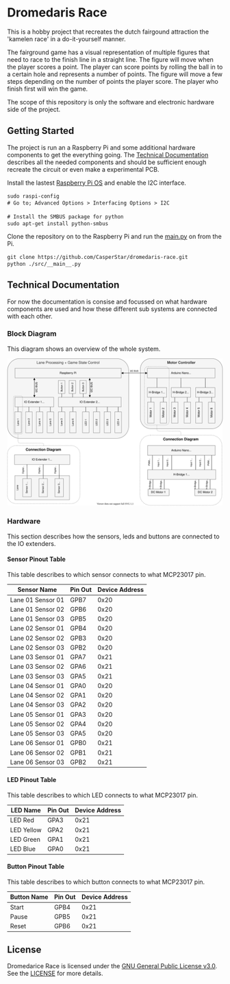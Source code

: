# Dromedaris Race

This is a hobby project that recreates the dutch fairgound attraction the 'kamelen race' in a do-it-yourself manner.

The fairground game has a visual representation of multiple figures that need to race to the finish line in a straight line. The figure will move when the player scores a point. The player can score points by rolling the ball in to a certain hole and represents a number of points. The figure will move a few steps depending on the number of points the player score. The player who finish first will win the game.

The scope of this repository is only the software and electronic hardware side of the project.

## Getting Started

The project is run an a Raspberry Pi and some additional hardware components to get the everything going. The [Technical Documentation](#technical-documentation) describes all the needed components and should be sufficient enough recreate the circuit or even make a experimental PCB.

Install the lastest [Raspberry Pi OS](https://www.raspberrypi.com/software/) and enable the I2C interface.

```shell
sudo raspi-config
# Go to; Advanced Options > Interfacing Options > I2C

# Install the SMBUS package for python
sudo apt-get install python-smbus
```

Clone the repository on to the Raspberry Pi and run the [main.py]("src/__main__.py") on from the Pi.

```shell
git clone https://github.com/CasperStar/dromedaris-race.git
python ./src/__main__.py
```

## Technical Documentation

For now the documentation is consise and focussed on what hardware components are used and how these different sub systems are connected with each other.

### Block Diagram

This diagram shows an overview of the whole system.

![BlockDiagram.svg](./docs/BlockDiagram.svg)

### Hardware

This section describes how the sensors, leds and buttons are connected to the IO extenders.

#### Sensor Pinout Table

This table describes to which sensor connects to what MCP23017 pin.

| Sensor Name       | Pin Out | Device Address |
|-------------------|---------|----------------|
| Lane 01 Sensor 01 | GPB7    | 0x20           |
| Lane 01 Sensor 02 | GPB6    | 0x20           |
| Lane 01 Sensor 03 | GPB5    | 0x20           |
| Lane 02 Sensor 01 | GPB4    | 0x20           |
| Lane 02 Sensor 02 | GPB3    | 0x20           |
| Lane 02 Sensor 03 | GPB2    | 0x20           |
| Lane 03 Sensor 01 | GPA7    | 0x21           |
| Lane 03 Sensor 02 | GPA6    | 0x21           |
| Lane 03 Sensor 03 | GPA5    | 0x21           |
| Lane 04 Sensor 01 | GPA0    | 0x20           |
| Lane 04 Sensor 02 | GPA1    | 0x20           |
| Lane 04 Sensor 03 | GPA2    | 0x20           |
| Lane 05 Sensor 01 | GPA3    | 0x20           |
| Lane 05 Sensor 02 | GPA4    | 0x20           |
| Lane 05 Sensor 03 | GPA5    | 0x20           |
| Lane 06 Sensor 01 | GPB0    | 0x21           |
| Lane 06 Sensor 02 | GPB1    | 0x21           |
| Lane 06 Sensor 03 | GPB2    | 0x21           |

#### LED Pinout Table

This table describes to which LED connects to what MCP23017 pin.

| LED Name   | Pin Out | Device Address |
|------------|---------|----------------|
| LED Red    | GPA3    | 0x21           |
| LED Yellow | GPA2    | 0x21           |
| LED Green  | GPA1    | 0x21           |
| LED Blue   | GPA0    | 0x21           |

#### Button Pinout Table

This table describes to which button connects to what MCP23017 pin.

| Button Name | Pin Out | Device Address |
|-------------|---------|----------------|
| Start       | GPB4    | 0x21           |
| Pause       | GPB5    | 0x21           |
| Reset       | GPB6    | 0x21           |

## License

Dromedarice Race is licensed under the [GNU General Public License v3.0](https://www.gnu.org/licenses/gpl-3.0.html). See the [LICENSE](/LICENSE) for more details.
